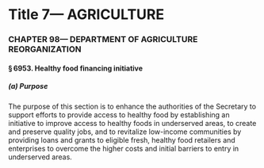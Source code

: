 
# Title 7— AGRICULTURE
### CHAPTER 98— DEPARTMENT OF AGRICULTURE REORGANIZATION
#### § 6953. Healthy food financing initiative
##### (a) Purpose

The purpose of this section is to enhance the authorities of the Secretary to support efforts to provide access to healthy food by establishing an initiative to improve access to healthy foods in underserved areas, to create and preserve quality jobs, and to revitalize low-income communities by providing loans and grants to eligible fresh, healthy food retailers and enterprises to overcome the higher costs and initial barriers to entry in underserved areas.

